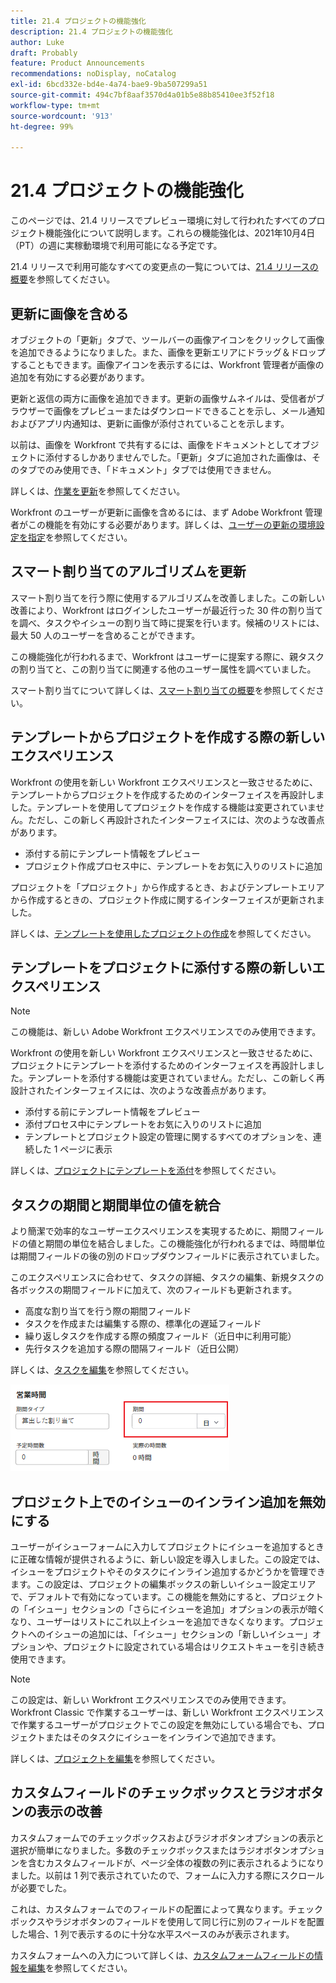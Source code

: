 ```yaml
---
title: 21.4 プロジェクトの機能強化
description: 21.4 プロジェクトの機能強化
author: Luke
draft: Probably
feature: Product Announcements
recommendations: noDisplay, noCatalog
exl-id: 6bcd332e-bd4e-4a74-bae9-9ba507299a51
source-git-commit: 494c7bf8aaf3570d4a01b5e88b85410ee3f52f18
workflow-type: tm+mt
source-wordcount: '913'
ht-degree: 99%

---
```


# 21.4 プロジェクトの機能強化

このページでは、21.4 リリースでプレビュー環境に対して行われたすべてのプロジェクト機能強化について説明します。これらの機能強化は、2021年10月4日（PT）の週に実稼動環境で利用可能になる予定です。

21.4 リリースで利用可能なすべての変更点の一覧については、[21.4 リリースの概要](../../../product-announcements/product-releases/21.4-release-activity/21-4-release-overview.md)を参照してください。

## 更新に画像を含める

オブジェクトの「更新」タブで、ツールバーの画像アイコンをクリックして画像を追加できるようになりました。また、画像を更新エリアにドラッグ＆ドロップすることもできます。画像アイコンを表示するには、Workfront 管理者が画像の追加を有効にする必要があります。

更新と返信の両方に画像を追加できます。更新の画像サムネイルは、受信者がブラウザーで画像をプレビューまたはダウンロードできることを示し、メール通知およびアプリ内通知は、更新に画像が添付されていることを示します。

以前は、画像を Workfront で共有するには、画像をドキュメントとしてオブジェクトに添付するしかありませんでした。「更新」タブに追加された画像は、そのタブでのみ使用でき、「ドキュメント」タブでは使用できません。

詳しくは、[作業を更新](../../../workfront-basics/updating-work-items-and-viewing-updates/update-work.md)を参照してください。

Workfront のユーザーが更新に画像を含めるには、まず Adobe Workfront 管理者がこの機能を有効にする必要があります。詳しくは、[ユーザーの更新の環境設定を指定](../../../administration-and-setup/set-up-workfront/system-tracked-update-feeds/configure-preferences-user-updates.md)を参照してください。

## スマート割り当てのアルゴリズムを更新

スマート割り当てを行う際に使用するアルゴリズムを改善しました。この新しい改善により、Workfront はログインしたユーザーが最近行った 30 件の割り当てを調べ、タスクやイシューの割り当て時に提案を行います。候補のリストには、最大 50 人のユーザーを含めることができます。

この機能強化が行われるまで、Workfront はユーザーに提案する際に、親タスクの割り当てと、この割り当てに関連する他のユーザー属性を調べていました。

スマート割り当てについて詳しくは、[スマート割り当ての概要](../../../manage-work/tasks/assign-tasks/smart-assignments.md)を参照してください。

## テンプレートからプロジェクトを作成する際の新しいエクスペリエンス

Workfront の使用を新しい Workfront エクスペリエンスと一致させるために、テンプレートからプロジェクトを作成するためのインターフェイスを再設計しました。テンプレートを使用してプロジェクトを作成する機能は変更されていません。ただし、この新しく再設計されたインターフェイスには、次のような改善点があります。

* 添付する前にテンプレート情報をプレビュー
* プロジェクト作成プロセス中に、テンプレートをお気に入りのリストに追加

プロジェクトを「プロジェクト」から作成するとき、およびテンプレートエリアから作成するときの、プロジェクト作成に関するインターフェイスが更新されました。

詳しくは、[テンプレートを使用したプロジェクトの作成](../../../manage-work/projects/create-projects/create-project-from-template.md)を参照してください。

## テンプレートをプロジェクトに添付する際の新しいエクスペリエンス

>[!NOTE]
>
>この機能は、新しい Adobe Workfront エクスペリエンスでのみ使用できます。

Workfront の使用を新しい Workfront エクスペリエンスと一致させるために、プロジェクトにテンプレートを添付するためのインターフェイスを再設計しました。テンプレートを添付する機能は変更されていません。ただし、この新しく再設計されたインターフェイスには、次のような改善点があります。

* 添付する前にテンプレート情報をプレビュー
* 添付プロセス中にテンプレートをお気に入りのリストに追加
* テンプレートとプロジェクト設定の管理に関するすべてのオプションを、連続した 1 ページに表示

詳しくは、[プロジェクトにテンプレートを添付](../../../manage-work/projects/create-and-manage-templates/attach-template-to-project.md)を参照してください。

## タスクの期間と期間単位の値を統合

より簡潔で効率的なユーザーエクスペリエンスを実現するために、期間フィールドの値と期間の単位を結合しました。この機能強化が行われるまでは、時間単位は期間フィールドの後の別のドロップダウンフィールドに表示されていました。

このエクスペリエンスに合わせて、タスクの詳細、タスクの編集、新規タスクの各ボックスの期間フィールドに加えて、次のフィールドも更新されます。

* 高度な割り当てを行う際の期間フィールド
* タスクを作成または編集する際の、標準化の遅延フィールド
* 繰り返しタスクを作成する際の頻度フィールド（近日中に利用可能）
* 先行タスクを追加する際の間隔フィールド（近日公開）

詳しくは、[タスクを編集](../../../manage-work/tasks/manage-tasks/edit-tasks.md)を参照してください。

![&#x200B; 期間フィールド &#x200B;](assets/duration-combined-field-350x139.png)

## プロジェクト上でのイシューのインライン追加を無効にする

ユーザーがイシューフォームに入力してプロジェクトにイシューを追加するときに正確な情報が提供されるように、新しい設定を導入しました。この設定では、イシューをプロジェクトやそのタスクにインライン追加するかどうかを管理できます。この設定は、プロジェクトの編集ボックスの新しいイシュー設定エリアで、デフォルトで有効になっています。この機能を無効にすると、プロジェクトの「イシュー」セクションの「さらにイシューを追加」オプションの表示が暗くなり、ユーザーはリストにこれ以上イシューを追加できなくなります。プロジェクトへのイシューの追加には、「イシュー」セクションの「新しいイシュー」オプションや、プロジェクトに設定されている場合はリクエストキューを引き続き使用できます。

>[!NOTE]
>
>この設定は、新しい Workfront エクスペリエンスでのみ使用できます。Workfront Classic で作業するユーザーは、新しい Workfront エクスペリエンスで作業するユーザーがプロジェクトでこの設定を無効にしている場合でも、プロジェクトまたはそのタスクにイシューをインラインで追加できます。

詳しくは、[プロジェクトを編集](../../../manage-work/projects/manage-projects/edit-projects.md)を参照してください。

## カスタムフィールドのチェックボックスとラジオボタンの表示の改善

カスタムフォームでのチェックボックスおよびラジオボタンオプションの表示と選択が簡単になりました。多数のチェックボックスまたはラジオボタンオプションを含むカスタムフィールドが、ページ全体の複数の列に表示されるようになりました。以前は 1 列で表示されていたので、フォームに入力する際にスクロールが必要でした。

これは、カスタムフォームでのフィールドの配置によって異なります。チェックボックスやラジオボタンのフィールドを使用して同じ行に別のフィールドを配置した場合、1 列で表示するのに十分な水平スペースのみが表示されます。

カスタムフォームへの入力について詳しくは、[カスタムフォームフィールドの情報を編集](../../../workfront-basics/work-with-custom-forms/edit-custom-forms.md)を参照してください。

